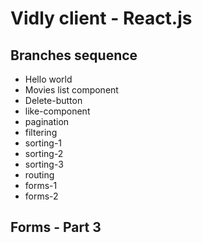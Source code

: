 # Vidly client - React.js

## Branches sequence
- Hello world
- Movies list component
- Delete-button
- like-component
- pagination
- filtering
- sorting-1
- sorting-2
- sorting-3
- routing
- forms-1
- forms-2

## Forms - Part 3

```javascript

```

```javascript

```

```javascript

```

```javascript

```

```javascript

```

```javascript

```